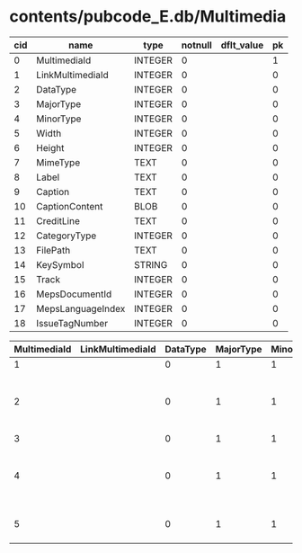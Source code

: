 # contents/pubcode_E.db/Multimedia

|cid|name|type|notnull|dflt_value|pk|
| - | -- | -- | ----- | -------- | - |
|0|MultimediaId|INTEGER|0||1|
|1|LinkMultimediaId|INTEGER|0||0|
|2|DataType|INTEGER|0||0|
|3|MajorType|INTEGER|0||0|
|4|MinorType|INTEGER|0||0|
|5|Width|INTEGER|0||0|
|6|Height|INTEGER|0||0|
|7|MimeType|TEXT|0||0|
|8|Label|TEXT|0||0|
|9|Caption|TEXT|0||0|
|10|CaptionContent|BLOB|0||0|
|11|CreditLine|TEXT|0||0|
|12|CategoryType|INTEGER|0||0|
|13|FilePath|TEXT|0||0|
|14|KeySymbol|STRING|0||0|
|15|Track|INTEGER|0||0|
|16|MepsDocumentId|INTEGER|0||0|
|17|MepsLanguageIndex|INTEGER|0||0|
|18|IssueTagNumber|INTEGER|0||0|

| MultimediaId | LinkMultimediaId | DataType | MajorType | MinorType | Width | Height | MimeType | Label | Caption | CaptionContent | CreditLine | CategoryType | FilePath | KeySymbol | Track | MepsDocumentId | MepsLanguageIndex | IssueTagNumber |
| - | - | - | - | - | - | - | - | - | - | - | - | - | - | - | - | - | - | - |
|1||0|1|1|600|600|image/jpeg|||||9|1102012181_univ_sqr.jpg|||||0|
|2||0|1|1|600|771|image/jpeg|People of different ages, races, and backgrounds||||15|1102012181_E_cvr.jpg||||0|0|
|3||0|1|1|600|600|image/jpeg|||||9|1102012182_univ_sqr.jpg|||||0|
|4||0|1|1|600|360|image/jpeg|A woman studying the Good News From God brochure||||8|1102012182_univ_cnt_1.jpg|||||0|
|5||0|1|1|600|252|image/jpeg|Sample of a scripture reference||||8|1102012182_E_cnt_2.jpg||||0|0|
